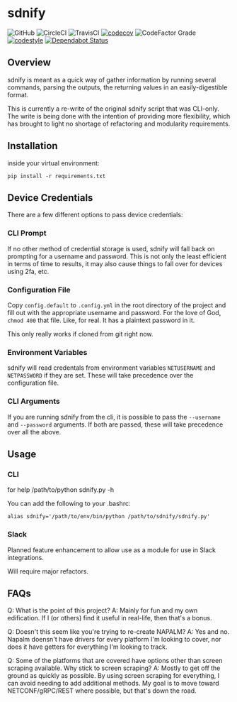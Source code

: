 # sdnify

![GitHub](https://img.shields.io/github/license/ericrochow/sdnify)
![CircleCI](https://img.shields.io/circleci/build/github/ericrochow/sdnify/master)
![TravisCI](https://img.shields.io/travis/ericrochow/sdnify/master)
[![codecov](https://codecov.io/gh/ericrochow/sdnify/branch/such_refactor/graph/badge.svg)](https://codecov.io/gh/ericrochow/sdnify)
![CodeFactor Grade](https://img.shields.io/codefactor/grade/github/ericrochow/sdnify)
[![codestyle](https://img.shields.io/badge/code%20style-black-black)](https://github.com/psf/black)
[![Dependabot Status](https://api.dependabot.com/badges/status?host=github&repo=ericrochow/sdnify)](https://dependabot.com)

## Overview

sdnify is meant as a quick way of gather information by running several commands, parsing the outputs, the returning values in an easily-digestible format.


This is currently a re-write of the original sdnify script that was CLI-only. The write is being done with the intention of providing more flexibility, which has brought to light no shortage of refactoring and modularity requirements.

## Installation

inside your virtual environment:

``pip install -r requirements.txt``


## Device Credentials

There are a few different options to pass device credentials:

### CLI Prompt

If no other method of credential storage is used, sdnify will fall back on prompting for a username and password. This is not only the least efficient in terms of time to results, it may also cause things to fall over for devices using 2fa, etc.

### Configuration File

Copy ``config.default`` to ``.config.yml`` in the root directory of the project and fill out with the appropriate username and password. For the love of God, ``chmod 400`` that file. Like, for real. It has a plaintext password in it.

This only really works if cloned from git right now.

### Environment Variables

sdnify will read credentals from environment variables `NETUSERNAME` and `NETPASSWORD` if they are set. These will take precedence over the configuration file.

### CLI Arguments

If you are running sdnify from the cli, it is possible to pass the `--username` and `--password` arguments. If both are passed, these will take precedence over all the above.

## Usage

### CLI

for help /path/to/python sdnify.py -h

You can add the following to your .bashrc:

``alias sdnify='/path/to/env/bin/python /path/to/sdnify/sdnify.py'``

### Slack

Planned feature enhancement to allow use as a module for use in Slack integrations.

Will require major refactors.

## FAQs

Q: What is the point of this project?
A: Mainly for fun and my own edification. If I (or others) find it useful in real-life, then that's a bonus.

Q: Doesn't this seem like you're trying to re-create NAPALM?
A: Yes and no. Napalm doensn't have drivers for every platform I'm looking to cover, nor does it have getters for everything I'm looking to track.

Q: Some of the platforms that are covered have options other than screen scraping available. Why stick to screen scraping?
A: Mostly to get off the ground as quickly as possible. By using screen scraping for everything, I can avoid needing to add additional methods. My goal is to move toward NETCONF/gRPC/REST where possible, but that's down the road.
